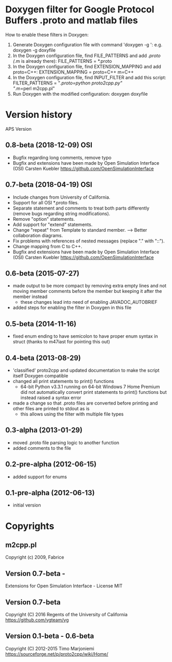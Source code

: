 Doxygen filter for Google Protocol Buffers .proto and matlab files
=======================================================

How to enable these filters in Doxygen:
  1. Generate Doxygen configuration file with command 'doxygen -g <filename>':
       e.g.  doxygen -g doxyfile
  2. In the Doxygen configuration file, find FILE_PATTERNS and add *.proto (*.m is already there):
       FILE_PATTERNS          = *.proto
  3. In the Doxygen configuration file, find EXTENSION_MAPPING and add proto=C++:
       EXTENSION_MAPPING      = proto=C++ m=C++
  4. In the Doxygen configuration file, find INPUT_FILTER and add this script:
       FILTER_PATTERNS        = "*.proto=python proto2cpp.py" \
			                          "*.m=perl m2cpp.pl"
  5. Run Doxygen with the modified configuration:
       doxygen doxyfile
   
   
Version history
===============
APS Version 

0.8-beta (2018-12-09) OSI
-------------------------
  - Bugfix regarding long comments, remove typo
  - Bugfix and extensions have been made by Open Simulation Interface (OSI) Carsten Kuebler https://github.com/OpenSimulationInterface

0.7-beta (2018-04-19) OSI
-------------------------
  - Include changes from University of California.
  - Support for all OSI *.proto files.
  - Separate statement and comments to treat both parts differently (remove bugs 
    regarding string modifications).
  - Remove "option" statements.
  - Add support for "extend" statements.
  - Change "repeat" from Template to standard member. --> Better collaboration 
    diagrams.
  - Fix problems with references of nested messages (replace "." with "::").
  - Change mapping from C to C++.
  - Bugfix and extensions have been made by Open Simulation Interface (OSI) Carsten Kuebler https://github.com/OpenSimulationInterface
  
0.6-beta (2015-07-27)
--------------------
  - made output to be more compact by removing extra empty lines and
    not moving member comments before the member but keeping it after
    the member instead
     * these changes lead into need of enabling JAVADOC_AUTOBRIEF
  - added steps for enabling the filter in Doxygen in this file

0.5-beta (2014-11-16)
--------------------
  - fixed enum ending to have semicolon to have proper enum syntax
    in struct (thanks to m47iast for pointing this out)

0.4-beta (2013-08-29)
--------------------
  - 'classified' proto2cpp and updated documentation to make the
     script itself Doxygen compatible
  - changed all print statements to print() functions
     * 64-bit Python v3.3.1 running on 64-bit Windows 7 Home Premium
       did not automatically convert print statements to print()
       functions but instead raised a syntax error
  - made a change so that .proto files are converted before printing
    and other files are printed to stdout as is
     * this allows using the filter with multiple file types
     
0.3-alpha (2013-01-29)
--------------------
  - moved .proto file parsing logic to another function
  - added comments to the file
  
0.2-pre-alpha (2012-06-15)
--------------------
  - added support for enums

0.1-pre-alpha (2012-06-13)
--------------------
  - initial version


Copyrights
=========

m2cpp.pl
------------------
Copyright (c) 2009, Fabrice

Version 0.7-beta -
------------------
Extensions for Open Simulation Interface - License MIT

Version 0.7-beta
----------------
Copyright (C) 2016 Regents of the University of California https://github.com/vgteam/vg

Version 0.1-beta  - 0.6-beta 
----------------------------
Copyright (C) 2012-2015 Timo Marjoniemi https://sourceforge.net/p/proto2cpp/wiki/Home/
